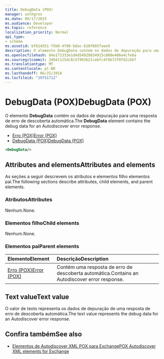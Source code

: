 ```yaml
---
title: DebugData (POX)
manager: sethgros
ms.date: 09/17/2015
ms.audience: Developer
ms.topic: reference
localization_priority: Normal
api_type:
- schema
ms.assetid: bf614551-f5b0-4f80-bdac-628f685faee9
description: O elemento DebugData contém os dados de depuração para uma resposta de erro de descoberta automática.
ms.openlocfilehash: 84e171333e1d4d54928834915c088e486e4cfe8a
ms.sourcegitcommit: 34041125dc8c5f993b21cebfc4f8b72f0fd2cb6f
ms.translationtype: MT
ms.contentlocale: pt-BR
ms.lasthandoff: 06/25/2018
ms.locfileid: "19751712"
---
```

# <a name="debugdata-pox"></a><span data-ttu-id="31dd5-103">DebugData (POX)</span><span class="sxs-lookup"><span data-stu-id="31dd5-103">DebugData (POX)</span></span>

<span data-ttu-id="31dd5-104">O elemento **DebugData** contém os dados de depuração para uma resposta de erro de descoberta automática.</span><span class="sxs-lookup"><span data-stu-id="31dd5-104">The **DebugData** element contains the debug data for an Autodiscover error response.</span></span> 
  
- [<span data-ttu-id="31dd5-105">Erro (POX)</span><span class="sxs-lookup"><span data-stu-id="31dd5-105">Error (POX)</span></span>](error-pox.md) 
- [<span data-ttu-id="31dd5-106">DebugData (POX)</span><span class="sxs-lookup"><span data-stu-id="31dd5-106">DebugData (POX)</span></span>](debugdata-pox.md)
  
```xml
<DebugData/>
```

## <a name="attributes-and-elements"></a><span data-ttu-id="31dd5-107">Attributes and elements</span><span class="sxs-lookup"><span data-stu-id="31dd5-107">Attributes and elements</span></span>

<span data-ttu-id="31dd5-108">As seções a seguir descrevem os atributos e elementos filho elementos pai.</span><span class="sxs-lookup"><span data-stu-id="31dd5-108">The following sections describe attributes, child elements, and parent elements.</span></span>
  
### <a name="attributes"></a><span data-ttu-id="31dd5-109">Atributos</span><span class="sxs-lookup"><span data-stu-id="31dd5-109">Attributes</span></span>

<span data-ttu-id="31dd5-110">Nenhum.</span><span class="sxs-lookup"><span data-stu-id="31dd5-110">None.</span></span>
  
### <a name="child-elements"></a><span data-ttu-id="31dd5-111">Elementos filho</span><span class="sxs-lookup"><span data-stu-id="31dd5-111">Child elements</span></span>

<span data-ttu-id="31dd5-112">Nenhum.</span><span class="sxs-lookup"><span data-stu-id="31dd5-112">None.</span></span>
  
### <a name="parent-elements"></a><span data-ttu-id="31dd5-113">Elementos pai</span><span class="sxs-lookup"><span data-stu-id="31dd5-113">Parent elements</span></span>

|<span data-ttu-id="31dd5-114">**Elemento**</span><span class="sxs-lookup"><span data-stu-id="31dd5-114">**Element**</span></span>|<span data-ttu-id="31dd5-115">**Descrição**</span><span class="sxs-lookup"><span data-stu-id="31dd5-115">**Description**</span></span>|
|:-----|:-----|
|[<span data-ttu-id="31dd5-116">Erro (POX)</span><span class="sxs-lookup"><span data-stu-id="31dd5-116">Error (POX)</span></span>](error-pox.md) <br/> |<span data-ttu-id="31dd5-117">Contém uma resposta de erro de descoberta automática.</span><span class="sxs-lookup"><span data-stu-id="31dd5-117">Contains an Autodiscover error response.</span></span>  <br/> |
   
## <a name="text-value"></a><span data-ttu-id="31dd5-118">Text value</span><span class="sxs-lookup"><span data-stu-id="31dd5-118">Text value</span></span>

<span data-ttu-id="31dd5-119">O valor de texto representa os dados de depuração de uma resposta de erro de descoberta automática.</span><span class="sxs-lookup"><span data-stu-id="31dd5-119">The text value represents the debug data for an Autodiscover error response.</span></span>
  
## <a name="see-also"></a><span data-ttu-id="31dd5-120">Confira também</span><span class="sxs-lookup"><span data-stu-id="31dd5-120">See also</span></span>

- [<span data-ttu-id="31dd5-121">Elementos de Autodiscover XML POX para Exchange</span><span class="sxs-lookup"><span data-stu-id="31dd5-121">POX Autodiscover XML elements for Exchange</span></span>](pox-autodiscover-xml-elements-for-exchange.md)


